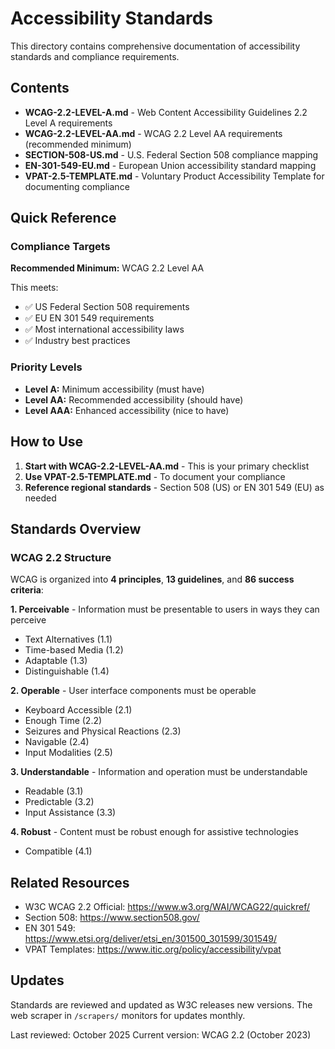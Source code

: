 # Accessibility Standards

This directory contains comprehensive documentation of accessibility standards and compliance requirements.

## Contents

- **WCAG-2.2-LEVEL-A.md** - Web Content Accessibility Guidelines 2.2 Level A requirements
- **WCAG-2.2-LEVEL-AA.md** - WCAG 2.2 Level AA requirements (recommended minimum)
- **SECTION-508-US.md** - U.S. Federal Section 508 compliance mapping
- **EN-301-549-EU.md** - European Union accessibility standard mapping
- **VPAT-2.5-TEMPLATE.md** - Voluntary Product Accessibility Template for documenting compliance

## Quick Reference

### Compliance Targets

**Recommended Minimum:** WCAG 2.2 Level AA

This meets:
- ✅ US Federal Section 508 requirements
- ✅ EU EN 301 549 requirements
- ✅ Most international accessibility laws
- ✅ Industry best practices

### Priority Levels

- **Level A:** Minimum accessibility (must have)
- **Level AA:** Recommended accessibility (should have)
- **Level AAA:** Enhanced accessibility (nice to have)

## How to Use

1. **Start with WCAG-2.2-LEVEL-AA.md** - This is your primary checklist
2. **Use VPAT-2.5-TEMPLATE.md** - To document your compliance
3. **Reference regional standards** - Section 508 (US) or EN 301 549 (EU) as needed

## Standards Overview

### WCAG 2.2 Structure

WCAG is organized into **4 principles**, **13 guidelines**, and **86 success criteria**:

**1. Perceivable** - Information must be presentable to users in ways they can perceive
- Text Alternatives (1.1)
- Time-based Media (1.2)
- Adaptable (1.3)
- Distinguishable (1.4)

**2. Operable** - User interface components must be operable
- Keyboard Accessible (2.1)
- Enough Time (2.2)
- Seizures and Physical Reactions (2.3)
- Navigable (2.4)
- Input Modalities (2.5)

**3. Understandable** - Information and operation must be understandable
- Readable (3.1)
- Predictable (3.2)
- Input Assistance (3.3)

**4. Robust** - Content must be robust enough for assistive technologies
- Compatible (4.1)

## Related Resources

- W3C WCAG 2.2 Official: https://www.w3.org/WAI/WCAG22/quickref/
- Section 508: https://www.section508.gov/
- EN 301 549: https://www.etsi.org/deliver/etsi_en/301500_301599/301549/
- VPAT Templates: https://www.itic.org/policy/accessibility/vpat

## Updates

Standards are reviewed and updated as W3C releases new versions. The web scraper in `/scrapers/` monitors for updates monthly.

Last reviewed: October 2025
Current version: WCAG 2.2 (October 2023)
